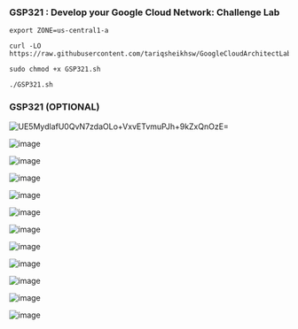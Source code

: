### GSP321 : Develop your Google Cloud Network: Challenge Lab 

```
export ZONE=us-central1-a
```

```
curl -LO https://raw.githubusercontent.com/tariqsheikhsw/GoogleCloudArchitectLabs/main/Solutions/GSP321.sh

sudo chmod +x GSP321.sh

./GSP321.sh
```


### GSP321 (OPTIONAL)
 ![UE5MydlafU0QvN7zdaOLo+VxvETvmuPJh+9kZxQnOzE=](https://github.com/tariqsheikhsw/GoogleCloudArchitectLabs/assets/54164634/a9d87bc9-314c-41e3-9e38-47d166e3400f)


![image](https://github.com/tariqsheikhsw/GoogleCloudArchitectLabs/assets/54164634/9811c535-55f2-4d79-b43e-d012c2e708db)

![image](https://github.com/tariqsheikhsw/GoogleCloudArchitectLabs/assets/54164634/349d579d-1bcc-41bf-84ff-73ac0b8aa8f1)

![image](https://github.com/tariqsheikhsw/GoogleCloudArchitectLabs/assets/54164634/d34a7c5b-9b2f-4450-8b3a-fe4879999c4e)

![image](https://github.com/tariqsheikhsw/GoogleCloudArchitectLabs/assets/54164634/083dba2e-4b6b-4e36-b961-974d6c8eee8e)

![image](https://github.com/tariqsheikhsw/GoogleCloudArchitectLabs/assets/54164634/cd919249-3b9e-4595-a243-2eaaed7cf9a5)

![image](https://github.com/tariqsheikhsw/GoogleCloudArchitectLabs/assets/54164634/7a0b9695-0ea1-46d1-a22d-62eec85151cc)

![image](https://github.com/tariqsheikhsw/GoogleCloudArchitectLabs/assets/54164634/85055334-b2ab-4ecb-9ae1-32c5eb68bbee)

![image](https://github.com/tariqsheikhsw/GoogleCloudArchitectLabs/assets/54164634/73c7693a-26cf-4340-82ad-a7f1503c5816)

![image](https://github.com/tariqsheikhsw/GoogleCloudArchitectLabs/assets/54164634/19105e47-96d0-4f6f-bec7-eedf25ac5402)

![image](https://github.com/tariqsheikhsw/GoogleCloudArchitectLabs/assets/54164634/bf0f56a5-48fb-47ad-9fb1-ad89083575cc)

![image](https://github.com/tariqsheikhsw/GoogleCloudArchitectLabs/assets/54164634/68a52f9b-f06d-4db7-8f45-67094f0b44c7)



